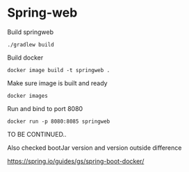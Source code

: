 # Spring-web

Build springweb

`./gradlew build`

Build docker

`docker image build -t springweb .`

Make sure image is built and ready

`docker images`

Run and bind to port 8080

`docker run -p 8080:8085 springweb`


TO BE CONTINUED.. 

Also checked bootJar version and version outside difference

https://spring.io/guides/gs/spring-boot-docker/

